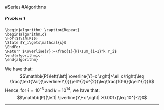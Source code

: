 #Series #Algorithms 

##### Problem 1
```pseudo
\begin{algorithm} \caption{Repeat} 
\begin{algorithmic}
\For{$i\in[k]$}
\State $Y_i\gets\mathcal{A}$
\EndFor
\Return $\overline{Y}:=\frac{1}{k}\sum_{i=1}^k Y_i$
\end{algorithmic}
\end{algorithm}
```

We have that: $$\mathbb{P}\left(\left| \overline{Y}-x \right|>\ell x \right)\leq \frac{\text{Var}(\overline{Y})}{\ell^{2}x^{2}}\leq\frac{10^6}{k\ell^{2}}$$Hence, for $\ell=10^{-3}$ and $k=10^{14}$, we have that: $$\mathbb{P}(\left| \overline{Y}-x \right| >0.001x)\leq 10^{-2}$$

---